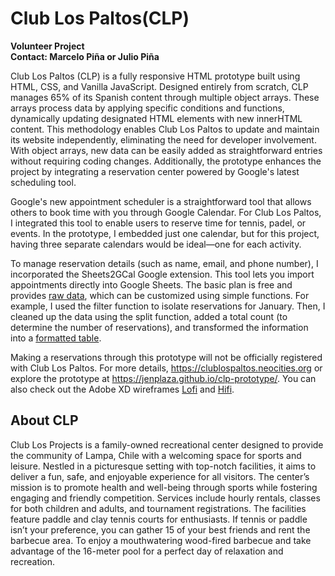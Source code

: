 # Club Los Paltos(CLP)

**Volunteer Project<br />Contact: Marcelo Piña or Julio Piña**

Club Los Paltos (CLP) is a fully responsive HTML prototype built using HTML, CSS, and Vanilla JavaScript. Designed entirely from scratch, CLP manages 65% of its Spanish content through multiple object arrays. These arrays process data by applying specific conditions and functions, dynamically updating designated HTML elements with new innerHTML content. This methodology enables Club Los Paltos to update and maintain its website independently, eliminating the need for developer involvement. With object arrays, new data can be easily added as straightforward entries without requiring coding changes. Additionally, the prototype enhances the project by integrating a reservation center powered by Google's latest scheduling tool.

Google's new appointment scheduler is a straightforward tool that allows others to book time with you through Google Calendar. For Club Los Paltos, I integrated this tool to enable users to reserve time for tennis, padel, or events. In the prototype, I embedded just one calendar, but for this project, having three separate calendars would be ideal—one for each activity. 

To manage reservation details (such as name, email, and phone number), I incorporated the Sheets2GCal Google extension. This tool lets you import appointments directly into Google Sheets. The basic plan is free and provides [raw data](https://jennplaza.wordpress.com/wp-content/uploads/2025/01/sheets2gcal_rawdata.png), which can be customized using simple functions. For example, I used the filter function to isolate reservations for January. Then, I cleaned up the data using the split function, added a total count (to determine the number of reservations), and transformed the information into a [formatted table](https://jennplaza.wordpress.com/wp-content/uploads/2025/01/formattedtable-clp.png).

Making a reservations through this prototype will not be officially registered with Club Los Paltos. For more details, https://clublospaltos.neocities.org or explore the prototype at https://jenplaza.github.io/clp-prototype/. You can also check out the Adobe XD wireframes [Lofi](https://jennplaza.wordpress.com/wp-content/uploads/2024/11/screenshot-2024-11-08-at-7.07.10-pm.png) and [Hifi](https://jennplaza.wordpress.com/wp-content/uploads/2024/11/screenshot-2024-11-08-at-7.03.47-pm.png).


## About CLP

Club Los Projects is a family-owned recreational center designed to provide the community of Lampa, Chile with a welcoming space for sports and leisure. Nestled in a picturesque setting with top-notch facilities, it aims to deliver a fun, safe, and enjoyable experience for all visitors. The center’s mission is to promote health and well-being through sports while fostering engaging and friendly competition. Services include hourly rentals, classes for both children and adults, and tournament registrations. The facilities feature paddle and clay tennis courts for enthusiasts. If tennis or paddle isn’t your preference, you can gather 15 of your best friends and rent the barbecue area. To enjoy a mouthwatering wood-fired barbecue and take advantage of the 16-meter pool for a perfect day of relaxation and recreation.
